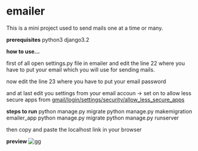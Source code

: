 # emailer

This is a mini project used to send mails one at a time or many.

**prerequisites**
python3
django3.2

**how to use...**

first of all open settings.py file in emailer and edit the line 22 where you have to put your email which
you will use for sending mails.

now edit the line 23 where you have to put your email password 

and at last edit you settings from your email accoun -> set on to allow less secure apps 
from <a href="https://myaccount.google.com/lesssecureapps?gar=1&pli=1&rapt=AEjHL4MDp9Q9E6GbbXFUBY14Znk6zaNJiEY4DoTFkTYppB2Lt48Du4ze0xj2lQb38cCpfcXZ1NosaClnT2DqFRkHRQNXeJLstg">gmail/login/settings/security/allow_less_secure_apps</a>

**steps to run**
python manage.py migrate
python manage.py makemigration emailer_app
python manage.py migrate
python manage.py runserver

then copy and paste the localhost link in your browser

**preview**
![gg](https://user-images.githubusercontent.com/50840565/117471512-8dcd2b80-af75-11eb-866b-ec94108b6483.png)

